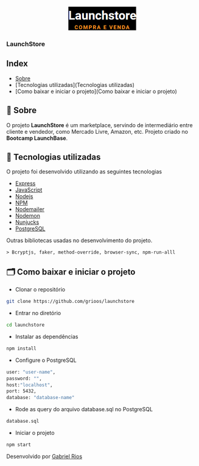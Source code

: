 <p align="center">
    <img src="/assets/logo.png" alt="Logo">
    <h3>LaunchStore</h3>
</p>

<!-- <h1 align="center">
    <img src="/github/gym-manager.gif" height="50%">
</h1> -->

## Index

* [Sobre](Sobre)
* [Tecnologias utilizadas](Tecnologias utilizadas)
* [Como baixar e iniciar o projeto](Como baixar e iniciar o projeto)

## 🔖 Sobre

O projeto **LaunchStore** é um marketplace, servindo de intermediário entre cliente e vendedor, como Mercado Livre, Amazon, etc. Projeto criado no **Bootcamp LaunchBase**.


## 🚀 Tecnologias utilizadas

O projeto foi desenvolvido utilizando as seguintes tecnologias

- [Express](https://expressjs.com/pt-br/)
- [JavaScript](https://www.javascript.com/)
- [Nodejs](https://nodejs.org/en/)
- [NPM](https://www.npmjs.com/)
- [Nodemailer](https://nodemailer.com/about/)
- [Nodemon](https://nodemon.io/)
- [Nunjucks](https://mozilla.github.io/nunjucks/)
- [PostgreSQL](https://www.postgresql.org/)

Outras bibliotecas usadas no desenvolvimento do projeto.

    > Bcryptjs, faker, method-override, browser-sync, npm-run-alll

## 🗂 Como baixar e iniciar o projeto

- Clonar o repositório
```bash
git clone https://github.com/grioos/launchstore
```

- Entrar no diretório
```bash
cd launchstore
```

- Instalar as dependências
```bash
npm install
```

- Configure o PostgreSQL
```bash
user: "user-name",
password: "",
host:"localhost",
port: 5432,
database: "database-name"
```

- Rode as query do arquivo database.sql no PostgreSQL
```bash
database.sql
```

- Iniciar o projeto
```bash
npm start
```

Desenvolvido por [Gabriel Rios](https://www.linkedin.com/in/grioos/)
